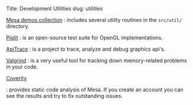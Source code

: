 Title: Development Utilities
slug: utilities

[Mesa demos collection][1]
:   includes several utility routines in the ```src/util/``` directory.

[Piglit][2]
:   is an open-source test suite for OpenGL implementations.

[ApiTrace][3]
:   is a project to trace, analyze and debug graphics api's.

[Valgrind][4]
:   is a very useful tool for tracking down memory-related problems in your code.

[Coverity][5]<dt>
:   provides static code analysis of Mesa.  If you create an account you can see the results and try to fix outstanding issues.

[1]: https://cgit.freedesktop.org/mesa/demos
[2]: https://piglit.freedesktop.org
[3]: https://github.com/apitrace/apitrace
[4]: http://www.valgrind.org
[5]: https://scan.coverity.com/projects/mesa